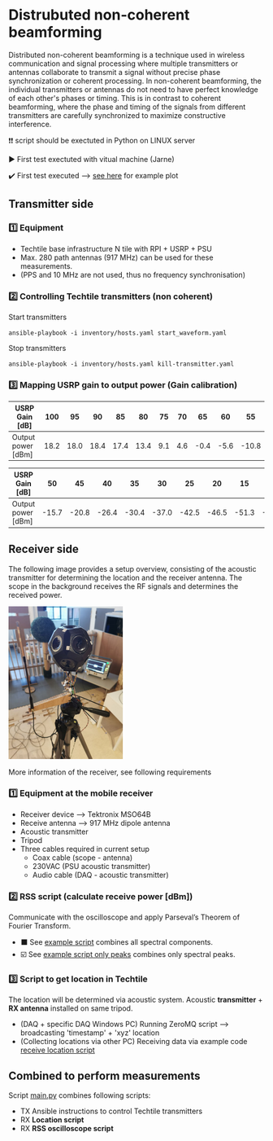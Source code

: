 # Distrubuted non-coherent beamforming

Distributed non-coherent beamforming is a technique used in wireless communication and signal processing where multiple transmitters or antennas collaborate to transmit a signal without precise phase synchronization or coherent processing. In non-coherent beamforming, the individual transmitters or antennas do not need to have perfect knowledge of each other's phases or timing. This is in contrast to coherent beamforming, where the phase and timing of the signals from different transmitters are carefully synchronized to maximize constructive interference.

❗❗ script should be exectuted in Python on LINUX server

▶️ First test exectuted with vitual machine (Jarne)

✔️ First test executed --> [see here](https://techtile-by-dramco.github.io/experiments/01_distributed_non_coherent_beamforming/plot/1708519348_plot.html) for example plot

## Transmitter side

### 1️⃣ Equipment
- Techtile base infrastructure N tile with RPI + USRP + PSU
- Max. 280 path antennas (917 MHz) can be used for these measurements.
- (PPS and 10 MHz are not used, thus no frequency synchronisation)

### 2️⃣ Controlling Techtile transmitters (non coherent)

Start transmitters
```
ansible-playbook -i inventory/hosts.yaml start_waveform.yaml
```
Stop transmitters
```
ansible-playbook -i inventory/hosts.yaml kill-transmitter.yaml
```
### 3️⃣ Mapping USRP gain to output power (Gain calibration)

| USRP Gain [dB] | 100 | 95 | 90 | 85 | 80 | 75 | 70 | 65 | 60 | 55 |
|-|-|-|-|-|-|-|-|-|-|-|
| Output power [dBm] |  18.2   |  18.0  |  18.4  |  17.4  |  13.4  |  9.1  |  4.6  |  -0.4  |  -5.6  |  -10.8  |

| USRP Gain [dB] | 50 | 45 | 40 | 35 | 30 | 25 | 20 | 15 | 10 | 5 | 0 |
|-|-|-|-|-|-|-|-|-|-|-|-|
| Output power [dBm] |  -15.7  |  -20.8  |  -26.4  |  -30.4  |  -37.0  |  -42.5  |  -46.5  |  -51.3  |  -56.3  |  -61.1  |  -67.4  |


## Receiver side

The following image provides a setup overview, consisting of the acoustic transmitter for determining the location and the receiver antenna. The scope in the background receives the RF signals and determines the received power.

<img src="images/setup-photo-1.jpg" height="300">

More information of the receiver, see following requirements

### 1️⃣ Equipment at the mobile receiver
- Receiver device --> Tektronix MSO64B
- Receive antenna --> 917 MHz dipole antenna
- Acoustic transmitter
- Tripod
- Three cables required in current setup
  - Coax cable (scope - antenna)
  - 230VAC (PSU acoustic transmitter)
  - Audio cable (DAQ - acoustic transmitter)

### 2️⃣ RSS script (calculate receive power [dBm])

Communicate with the oscilloscope and apply Parseval’s Theorem of Fourier Transform.

- ⬛ See [example script](https://github.com/techtile-by-dramco/experiments/blob/main/examples/read_MSO6.py) combines all spectral components.
- ☑️ See [example script only peaks](https://github.com/techtile-by-dramco/experiments/blob/main/examples/read_MSO6_peaks_only.py) combines only spectral peaks.

### 3️⃣ Script to get location in Techtile
The location will be determined via acoustic system. Acoustic **transmitter** + **RX antenna** installed on same tripod.
- (DAQ + specific DAQ Windows PC) Running ZeroMQ script --> broadcasting 'timestamp' + 'xyz' location
- (Collecting locations via other PC) Receiving data via example code [receive location script](https://github.com/techtile-by-dramco/experiments/blob/main/01_distributed_non_coherent_beamforming/rx-loc-zmq.py)


## Combined to perform measurements

Script [main.py](https://github.com/techtile-by-dramco/experiments/blob/main/01_distributed_non_coherent_beamforming/main.py) combines following scripts:
- TX Ansible instructions to control Techtile transmitters
- RX **Location script**
- RX **RSS oscilloscope script**

